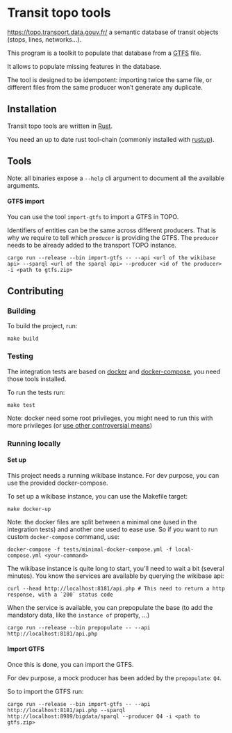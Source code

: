 # Transit topo tools

https://topo.transport.data.gouv.fr/ a semantic database of transit objects (stops, lines, networks…).

This program is a toolkit to populate that database from a [GTFS](https://gtfs.org) file.

It allows to populate missing features in the database.

The tool is designed to be idempotent: importing twice the same file, or different files from the same producer won’t generate any duplicate.

## Installation

Transit topo tools are written in [Rust](https://www.rust-lang.org/).

You need an up to date rust tool-chain (commonly installed with [rustup](https://rustup.rs/)).

## Tools

Note: all binaries expose a `--help` cli argument to document all the available arguments.

#### GTFS import

You can use the tool `import-gtfs` to import a GTFS in TOPO.

Identifiers of entities can be the same across different producers. That is why we require to tell which `producer` is providing the GTFS.
The `producer` needs to be already added to the transport TOPO instance.

    cargo run --release --bin import-gtfs -- --api <url of the wikibase api> --sparql <url of the sparql api> --producer <id of the producer> -i <path to gtfs.zip>

## Contributing

### Building

To build the project, run:

    make build

### Testing

The integration tests are based on [docker](https://www.docker.com) and [docker-compose](https://docs.docker.com/compose/), you need those tools installed.

To run the tests run:

    make test

Note: docker need some root privileges, you might need to run this with more privileges (or [use other controversial means](https://docs.docker.com/install/linux/linux-postinstall/))

### Running locally

#### Set up
This project needs a running wikibase instance. For dev purpose, you can use the provided docker-compose.

To set up a wikibase instance, you can use the Makefile target:

    make docker-up

Note: the docker files are split between a minimal one (used in the integration tests) and another one used to ease use. So if you want to run custom `docker-compose` command, use:

    docker-compose -f tests/minimal-docker-compose.yml -f local-compose.yml <your-command>

The wikibase instance is quite long to start, you'll need to wait a bit (several minutes).
You know the services are available by querying the wikibase api:

    curl --head http://localhost:8181/api.php # This need to return a http response, with a `200` status code

When the service is available, you can prepopulate the base (to add the mandatory data, like the `instance of` property, ...)

    cargo run --release --bin prepopulate -- --api http://localhost:8181/api.php

#### Import GTFS
Once this is done, you can import the GTFS.
    
For dev purpose, a mock producer has been added by the `prepopulate`: `Q4`.

So to import the GTFS run:

    cargo run --release --bin import-gtfs -- --api http://localhost:8181/api.php --sparql http://localhost:8989/bigdata/sparql --producer Q4 -i <path to gtfs.zip>